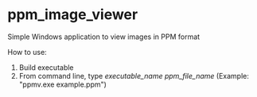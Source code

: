 # ppm_image_viewer
Simple Windows application to view images in PPM format

How to use:
1. Build executable
2. From command line, type _executable_name ppm_file_name_ (Example: "ppmv.exe example.ppm")
